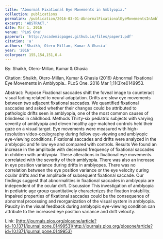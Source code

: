 ```yaml
---
title: "Abnormal Fixational Eye Movements in Amblyopia."
collection: publications
permalink: /publication/2016-03-01-AbnormalFixationalEyeMovementsInAmblyopia_
excerpt: 'ABSTRACT.'
date: Mar 1, 2016
venue: 'PLoS One'
paperurl: 'http://academicpages.github.io/files/paper1.pdf'
citation: 'a'
authors: 'Shaikh, Otero-Millan, Kumar & Ghasia'
year: '2016'
coloryear: 155,154,151,0.4
---
```


By: Shaikh, Otero-Millan, Kumar & Ghasia

Citation: Shaikh, Otero-Millan, Kumar & Ghasia (2016) Abnormal Fixational Eye Movements in Amblyopia.. PLoS One. 2016 Mar 1;11(3):e0149953. 

Abstract: Purpose Fixational saccades shift the foveal image to counteract visual fading related to neural adaptation. Drifts are slow eye movements between two adjacent fixational saccades. We quantified fixational saccades and asked whether their changes could be attributed to pathologic drifts seen in amblyopia, one of the most common causes of blindness in childhood. Methods Thirty-six pediatric subjects with varying severity of amblyopia and eleven healthy age-matched controls held their gaze on a visual target. Eye movements were measured with high-resolution video-oculography during fellow eye-viewing and amblyopic eye-viewing conditions. Fixational saccades and drifts were analyzed in the amblyopic and fellow eye and compared with controls. Results We found an increase in the amplitude with decreased frequency of fixational saccades in children with amblyopia. These alterations in fixational eye movements correlated with the severity of their amblyopia. There was also an increase in eye position variance during drifts in amblyopes. There was no correlation between the eye position variance or the eye velocity during ocular drifts and the amplitude of subsequent fixational saccade. Our findings suggest that abnormalities in fixational saccades in amblyopia are independent of the ocular drift. Discussion This investigation of amblyopia in pediatric age group quantitatively characterizes the fixation instability. Impaired properties of fixational saccades could be the consequence of abnormal processing and reorganization of the visual system in amblyopia. Paucity in the visual feedback during amblyopic eye-viewing condition can attribute to the increased eye position variance and drift velocity.

Link: [http://journals.plos.org/plosone/article?id=10.1371/journal.pone.0149953](http://journals.plos.org/plosone/article?id=10.1371/journal.pone.0149953)

